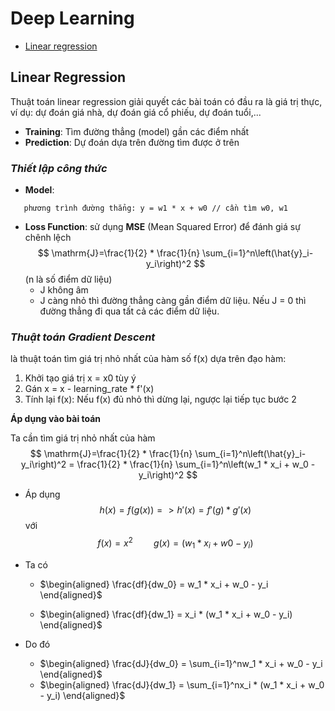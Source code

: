 # **Deep Learning**
  + [Linear regression](#linear-regression)

## **Linear Regression**
  Thuật toán linear regression giải quyết các bài toán có đầu ra là giá trị thực, ví dụ: dự đoán giá nhà, dự đoán giá cổ phiếu, dự đoán tuổi,...

  + **Training**: Tìm đường thẳng (model) gần các điểm nhất
  + **Prediction**: Dự đoán dựa trên đường tìm được ở trên

### *Thiết lập công thức*
  + **Model**:
 ```
    phương trình đường thẳng: y = w1 * x + w0 // cần tìm w0, w1
 ```
  + **Loss Function**: sử dụng **MSE** (Mean Squared Error) để đánh giá sự chênh lệch
    $$
      \mathrm{J}=\frac{1}{2} * \frac{1}{n} \sum_{i=1}^n\left(\hat{y}_i-y_i\right)^2
    $$
    (n là số điểm dữ liệu)
    + J không âm
    + J càng nhỏ thì đường thẳng càng gần điểm dữ liệu. Nếu J = 0 thì đường thẳng đi qua tất cả các điểm dữ liệu.

### *Thuật toán Gradient Descent*
  là thuật toán tìm giá trị nhỏ nhất của hàm số f(x) dựa trên đạo hàm:
  1. Khởi tạo giá trị x = x0 tùy ý
  2. Gán x = x - learning_rate * f'(x)
  3. Tính lại f(x): Nếu f(x) đủ nhỏ thì dừng lại, ngược lại tiếp tục bước 2

  **Áp dụng vào bài toán**
  
  Ta cần tìm giá trị nhỏ nhất của hàm
  $$
    \mathrm{J}=\frac{1}{2} * \frac{1}{n} \sum_{i=1}^n\left(\hat{y}_i-y_i\right)^2 = \frac{1}{2} * \frac{1}{n} \sum_{i=1}^n\left(w_1 * x_i + w_0 - y_i\right)^2 
  $$
  + Áp dụng 
    $$ h(x) = f(g(x)) => h'(x) = f'(g) * g'(x) $$ 
    với 
    $$ f(x) = x^2 \quad \quad g(x) = (w_1 * x_i + w0 - y_i) $$
  + Ta có 

    + $\begin{aligned} \frac{df}{dw_0} = w_1 * x_i + w_0 - y_i \end{aligned}$

    + $\begin{aligned} \frac{df}{dw_1} = x_i * (w_1 * x_i + w_0 - y_i) \end{aligned}$
  + Do đó
    + $\begin{aligned} \frac{dJ}{dw_0} = \sum_{i=1}^nw_1 * x_i + w_0 - y_i \end{aligned}$
    + $\begin{aligned} \frac{dJ}{dw_1} = \sum_{i=1}^nx_i * (w_1 * x_i + w_0 - y_i) \end{aligned}$

  